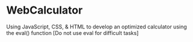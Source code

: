 # WebCalculator
Using JavaScript, CSS, &amp; HTML to develop an optimized calculator using the eval() function [Do not use eval for difficult tasks]
